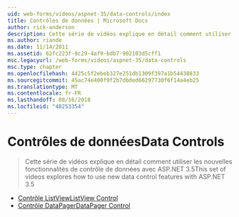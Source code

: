 ```yaml
---
uid: web-forms/videos/aspnet-35/data-controls/index
title: Contrôles de données | Microsoft Docs
author: rick-anderson
description: Cette série de vidéos explique en détail comment utiliser les nouvelles fonctionnalités de contrôle de données avec ASP.NET 3.5
ms.author: riande
ms.date: 11/14/2011
ms.assetid: 62fc223f-9c29-4af9-bdb7-902103d5cff1
msc.legacyurl: /web-forms/videos/aspnet-35/data-controls
msc.type: chapter
ms.openlocfilehash: 4425c5f2ebeb327e251db1309f397a1b54438833
ms.sourcegitcommit: 45ac74e400f9f2b7dbded66297730f6f14a4eb25
ms.translationtype: MT
ms.contentlocale: fr-FR
ms.lasthandoff: 08/16/2018
ms.locfileid: "48253354"
---
```

<a name="data-controls"></a><span data-ttu-id="613a7-103">Contrôles de données</span><span class="sxs-lookup"><span data-stu-id="613a7-103">Data Controls</span></span>
====================
> <span data-ttu-id="613a7-104">Cette série de vidéos explique en détail comment utiliser les nouvelles fonctionnalités de contrôle de données avec ASP.NET 3.5</span><span class="sxs-lookup"><span data-stu-id="613a7-104">This set of videos explores how to use new data control features with ASP.NET 3.5</span></span>


- [<span data-ttu-id="613a7-105">Contrôle ListView</span><span class="sxs-lookup"><span data-stu-id="613a7-105">ListView Control</span></span>](the-listview-control.md)
- [<span data-ttu-id="613a7-106">Contrôle DataPager</span><span class="sxs-lookup"><span data-stu-id="613a7-106">DataPager Control</span></span>](the-datapager-control.md)
